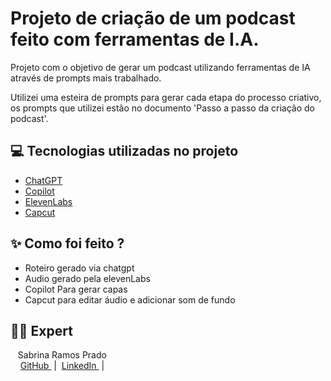 # Projeto de criação de um podcast feito com ferramentas de I.A.

Projeto com o objetivo de gerar um podcast utilizando ferramentas de IA através de prompts mais trabalhado.

Utilizei uma esteira de prompts para gerar cada etapa do processo criativo, os prompts que utilizei estão no documento 'Passo a passo da criação do podcast'.

## 💻 Tecnologias utilizadas no projeto

- [ChatGPT](https://chat.openai.com/) 
- [Copilot](https://copilot.microsoft.com/)
- [ElevenLabs](https://beta.elevenlabs.io/)
- [Capcut](https://www.capcut.com/pt-br/)

## ✨ Como foi feito ?
- Roteiro gerado via chatgpt
- Audio gerado pela elevenLabs
- Copilot Para gerar capas
- Capcut para editar áudio e adicionar som de fundo

## 👨‍💻 Expert

<p>
    <p>&nbsp&nbsp&nbspSabrina Ramos Prado<br>
    &nbsp&nbsp&nbsp
    <a 
        href="https://github.com/srprado">
        GitHub
    </a>
    &nbsp;|&nbsp;
    <a 
        href="https://www.linkedin.com/in/sabrinarprado/">
        LinkedIn
    </a>
    &nbsp;|&nbsp;
   </p>
</p>
<br/><br/>
<p>
